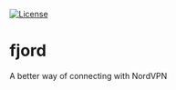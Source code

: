 [![License](http://img.shields.io/:license-gpl3-blue.svg?style=flat-square)](http://www.gnu.org/licenses/gpl-3.0.html)

# fjord
A better way of connecting with NordVPN

